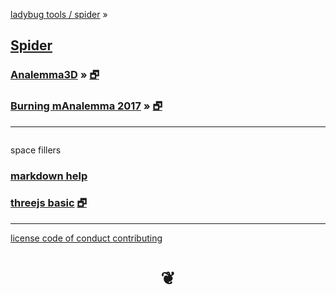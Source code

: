 <style>

#menu p { margin: 0 }

</style>

[ladybug tools / spider]( https://rawgit.com/ladybug-tools/spider/master/ ) &raquo;

## [Spider]( index.html )

<!-- ### [README / home page]( #README.md ) -->

### [Analemma3D]( #analemma3d/README.md ) &raquo; [&#x1F5D7;]( analemma3d/index.html )

### [Burning mAnalemma 2017]( #burning-manalemma-2017/README.md ) &raquo; [&#x1F5D7;]( burning-manalemma-2017/index.html )

***


<div id=divSubMenu ></div>

<iframe id=ifrMenu class=xxxiframeMenu width=100% height=0 frameBorder=0 ></iframe>


space fillers

### [markdown help]( #./pages/markdown-help.md )


### [threejs basic]( #./plugins/threejs-basic.html ) [&#x1F5D7;]( ./plugins/threejs-basic.html )


***

[license         ]( #./pages/license.md )
[code of conduct ]( #./pages/code-of-conduct.md )
[contributing    ]( #./pages/contributing.md )

<h1 style=text-align:center; > &#x2766; </h1>
